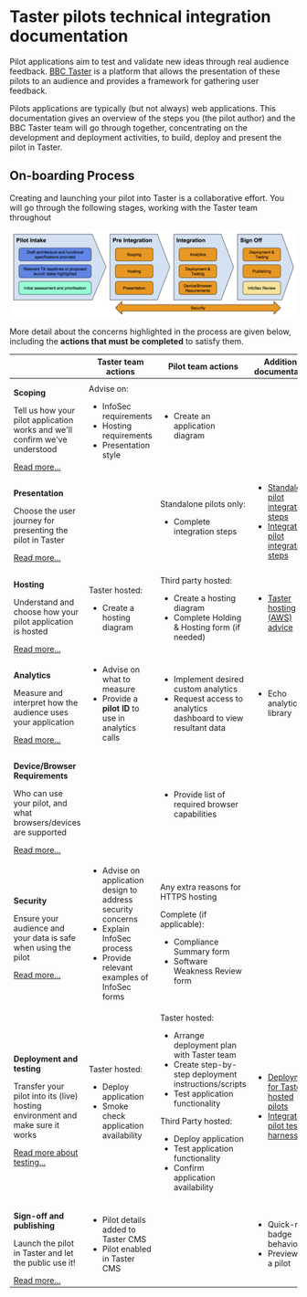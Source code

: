 # Taster pilots technical integration documentation

Pilot applications aim to test and validate new ideas through real audience feedback. [BBC Taster](http://www.bbc.co.uk/taster) is a platform that allows the presentation of these pilots to an audience and provides a framework for gathering user feedback.

Pilots applications are typically (but not always) web applications. This documentation gives an overview of the steps you (the pilot author) and the BBC Taster team will go through together, concentrating on the development and deployment activities, to build, deploy and present the pilot in Taster.

## On-boarding Process

Creating and launching your pilot into Taster is a collaborative effort. You will go through the following stages, working with the Taster team throughout

<img src="./overview/images/pilot-process.png" alt="Taster hosting overview" width="750" >

More detail about the concerns highlighted in the process are given below, including the **actions that must be completed** to satisfy them.

<table>
    <thead>
        <tr>
            <th></th>
            <th>Taster team actions</th>
            <th>Pilot team actions</th>
            <th>Additional documentation</th>
        </tr>
    </thead>
    <tbody>
        <tr>
            <td>
                <p><strong>Scoping</strong></p>
                <p>Tell us how your pilot application works and we'll confirm we've understood</p>
                <a href="overview/pilot-description.md">Read more...</a>
            </td>
            <td>
                Advise on:
                <ul>
                    <li>InfoSec requirements</li>
                    <li>Hosting requirements</li>
                    <li>Presentation style</li>
                </ul>
            </td>
            <td>
                <ul>
                    <li>Create an application diagram</li>
                </ul>
            </td>
            <td>
                <ul>
                </ul>
            </td>
        </tr>
        <tr>
            <td>
                <p><strong>Presentation</strong></p>
                <p>Choose the user journey for presenting the pilot in Taster</p>
                <a href="overview/presentation.md">Read more...</a>
            </td>
            <td>
                <ul>
                </ul>
            </td>
            <td>
                Standalone pilots only:
                <ul>
                    <li>Complete integration steps</li>
                </ul>
            </td>
            <td>
                <ul>
                    <li><a href="technical/standalone-pilot-integration-steps.md">Standalone pilot integration steps</a></li>
                    <li><a href="technical/integrated-pilot-integration-steps.md">Integrated pilot integration steps</a></li>
                </ul>
            </td>
        </tr>
        <tr>
            <td>
                <p><strong>Hosting</strong></p>
                <p>Understand and choose how your pilot application is hosted</p>
                <a href="overview/hosting.md">Read more...</a>
            </td>
            <td>
                Taster hosted:
                <ul>
                    <li>Create a hosting diagram</li>
                </ul>
            </td>
            <td>
                Third party hosted:
                <ul>
                    <li>Create a hosting diagram</li>
                    <li>Complete Holding & Hosting form (if needed)</li>
                </ul>
            </td>
            <td>
                <ul>
                    <li><a href="technical/AWS-info.md">Taster hosting (AWS) advice</a></li>
                </ul>
            </td>
        </tr>
        <tr>
            <td>
                <p><strong>Analytics</strong></p>
                <p>Measure and interpret how the audience uses your application</p>
                <a href="overview/analytics-documentation.md">Read more...</a>
            </td>
            <td>
                <ul>
                    <li>Advise on what to measure</li>
                    <li>Provide a <strong>pilot ID</strong> to use in analytics calls</li>
                </ul>
            </td>
            <td>
                <ul>
                    <li>Implement desired custom analytics</li>
                    <li>Request access to analytics dashboard to view resultant data</li>
                </ul>
            </td>
            <td>
                <ul>
                    <li>Echo analytics library</li>
                </ul>
            </td>
        </tr>
        <tr>
            <td>
                <p><strong>Device/Browser Requirements</strong></p>
                <p>Who can use your pilot, and what browsers/devices are supported</p>
                <a href="/overview/supported-devices.md">Read more...</a>
            </td>
            <td>
                <ul>
                </ul>
            </td>
            <td>
                <ul>
                    <li>Provide list of required browser capabilities</li>
                </ul>
            </td>
            <td>
                <ul>
                </ul>
            </td>
        </tr>
        <tr>
            <td>
                <p><strong>Security</strong></p>
                <p>Ensure your audience and your data is safe when using the pilot</p>
                <a href="overview/information-security.md">Read more...</a>
            </td>
            <td>
                <ul>
                    <li>Advise on application design to address security concerns</li>
                    <li>Explain InfoSec process</li>
                    <li>Provide relevant examples of InfoSec forms</li>
                </ul>
            </td>
            <td>
                <p>Any extra reasons for HTTPS hosting</p>
                Complete (if applicable):
                <ul>
                    <li>Compliance Summary form</li>
                    <li>Software Weakness Review form</li>
                </ul>
            </td>
            <td>
                <ul>
                </ul>
            </td>
        </tr>
        <tr>
            <td>
                <p><strong>Deployment and testing</strong></p>
                <p>Transfer your pilot into its (live) hosting environment and make sure it works</p>
                <a href="overview/pilot-testing.md">Read more about testing...</a>
            </td>
            <td>
                Taster hosted:
                <ul>
                    <li>Deploy application</li>
                    <li>Smoke check application availability</li>
                </ul>
            </td>
            <td>
                Taster hosted:
                <ul>
                    <li>Arrange deployment plan with Taster team</li>
                    <li>Create step-by-step deployment instructions/scripts</li>
                    <li>Test application functionality</li>
                </ul>
                Third Party hosted:
                <ul>
                    <li>Deploy application</li>
                    <li>Test application functionality</li>
                    <li>Confirm application availability</li>
                </ul>
            </td>
            <td>
                <ul>
                    <li><a href="overview/deployment.md">Deployment for Taster hosted pilots</a></li>
                    <li><a href="technical/integrated-pilot-integration-steps.md#taster-iframe-test-harness">Integrated pilot test harness</a></li>
                </ul>
            </td>
        </tr>
        <tr>
            <td>
                <p><strong>Sign-off and publishing</strong></p>
                <p>Launch the pilot in Taster and let the public use it!</p>
                <a href="overview/publishing.md">Read more...</a>
            </td>
            <td>
                <ul>
                    <li>Pilot details added to Taster CMS</li>
                    <li>Pilot enabled in Taster CMS</li>
                </ul>
            </td>
            <td>
                <ul>
                </ul>
            </td>
            <td>
                <ul>
                    <li>Quick-rate badge behaviour</li>
                    <li>Previewing a pilot</li>
                </ul>
            </td>
        </tr>
    </tbody>
</table>
